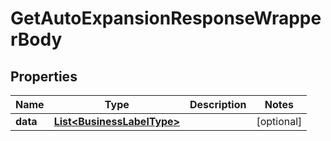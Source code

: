 

# GetAutoExpansionResponseWrapperBody


## Properties

Name | Type | Description | Notes
------------ | ------------- | ------------- | -------------
**data** | [**List&lt;BusinessLabelType&gt;**](BusinessLabelType.md) |  |  [optional]




